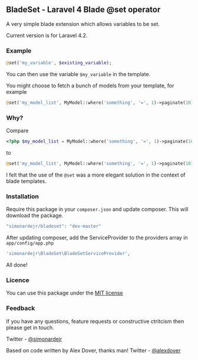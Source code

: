 ## BladeSet - Laravel 4 Blade @set operator

A very simple blade extension which allows variables to be set.

Current version is for Laravel 4.2.

### Example

```php
@set('my_variable', $existing_variable);
```

You can then use the variable `$my_variable` in the template.

You might choose to fetch a bunch of models from your template, for example

```php
@set('my_model_list', MyModel::where('something', '=', 1)->paginate(10));
```

### Why?

Compare

```php
<?php $my_model_list = MyModel::where('something', '=', 1)->paginate(10); ?>
```

to

```php
@set('my_model_list', MyModel::where('something', '=', 1)->paginate(10));
```

I felt that the use of the `@set` was a more elegant solution in the context of blade templates.

### Installation

Require this package in your `composer.json` and update composer. This will download the package.

```php
"simonardejr/bladeset": "dev-master"
```

After updating composer, add the ServiceProvider to the providers array in `app/config/app.php`

```php
'simonardejr\BladeSet\BladeSetServiceProvider',
```

All done!

### Licence
 
You can use this package under the [MIT license](http://opensource.org/licenses/MIT)

### Feedback

If you have any questions, feature requests or constructive ctritcism then please get in touch.

Twitter - [@simonardejr](http://twitter.com/simonardejr)

Based on code written by Alex Dover, thanks man!
Twitter - [@alexdover](http://twitter.com/alexdover)
